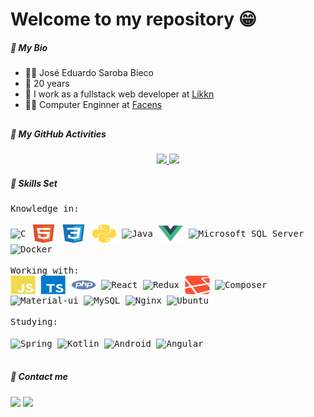 # Welcome to my repository 😁

##### 📝 My Bio
- 🧑‍💻 José Eduardo Saroba Bieco
- 🎂 20 years
- 💼 I work as a fullstack web developer at <a style="cursor: pointer;" href="https://likkn.com/"> Likkn</a>
- 👨‍🎓 Computer Enginner at <a style="cursor: pointer;" href="https://facens.br">Facens</a>

<div>

##

##### 🤖 My GitHub Activities

<div style="display: inline_block;" align="center">
  <a href="https://github.com/JoseBieco">
  <img height="160em" src="https://github-readme-stats.vercel.app/api?username=JoseBieco&show_icons=true&theme=gotham&include_all_commits=true&count_private=true"/>
  <img height="160em" src="https://github-readme-stats.vercel.app/api/top-langs/?username=JoseBieco&layout=compact&langs_count=7&theme=gotham"/>
 </a>
</div>
 

  
##### 🧠 Skills Set 
 
<div style="display: inline_block;">
    <kbd align="center">
        <kbd>Knowledge in:</kbd>
        <br />
        <br />
        <img align="center" title="C" alt="C" height="30" width="40" src="https://cdn.jsdelivr.net/gh/devicons/devicon/icons/c/c-original.svg">
        <img align="center" title="HTML5" alt="HTML" height="30" width="40" src="https://raw.githubusercontent.com/devicons/devicon/master/icons/html5/html5-original.svg">
        <img align="center"  title="CSS3" alt="CSS" height="30" width="40" src="https://raw.githubusercontent.com/devicons/devicon/master/icons/css3/css3-original.svg">
        <img align="center" title="Python" alt="Python" height="30" width="40" src="https://raw.githubusercontent.com/devicons/devicon/master/icons/python/python-plain.svg">
        <img align="center" title="Java" alt="Java" height="30" width="40" src="https://cdn.jsdelivr.net/gh/devicons/devicon/icons/java/java-original.svg">
        <img align="center" title="VueJS" alt="VueJS" height="30" width="40" src="https://raw.githubusercontent.com/devicons/devicon/master/icons/vuejs/vuejs-original.svg">
        <img align="center" title="Microsoft SQL Server" alt="Microsoft SQL Server" height="30" width="40" src="https://cdn.jsdelivr.net/gh/devicons/devicon/icons/microsoftsqlserver/microsoftsqlserver-plain.svg">
        <img align="center" title="Docker" alt="Docker" height="30" width="40" src="https://cdn.jsdelivr.net/gh/devicons/devicon/icons/docker/docker-original.svg"> 
        <br />
        <br />
    </kbd>
    <kbd align="center">
        <kbd>Working with:</kbd>
        <br />
        <img align="center"  title="Javascript" alt="Js" height="30" width="40" src="https://raw.githubusercontent.com/devicons/devicon/master/icons/javascript/javascript-plain.svg">
        <img align="center" title="TypeScript" alt="TypeScript" height="30" width="40" src="https://raw.githubusercontent.com/devicons/devicon/master/icons/typescript/typescript-plain.svg">
        <img align="center" title="PHP" alt="PHP" height="30" width="40" src="https://raw.githubusercontent.com/devicons/devicon/master/icons/php/php-plain.svg">
        <img align="center" title="React" alt="React" height="30" width="40" src="https://cdn.jsdelivr.net/gh/devicons/devicon/icons/react/react-original.svg" />
        <img align="center" title="Redux" alt="Redux" height="30" width="40" src="https://cdn.jsdelivr.net/gh/devicons/devicon/icons/redux/redux-original.svg" />
        <img align="center" title="Laravel 10" alt="Laravel 10" height="30" width="40" src="https://raw.githubusercontent.com/devicons/devicon/master/icons/laravel/laravel-plain.svg">
        <img align="center" title="Composer" alt="Composer" height="30" width="40" src="https://cdn.jsdelivr.net/gh/devicons/devicon/icons/composer/composer-original.svg">
        <img align="center" title="Material-ui" alt="Material-ui" height="30" width="40" src="https://cdn.jsdelivr.net/gh/devicons/devicon/icons/materialui/materialui-original.svg">
        <img align="center" title="MySQL" alt="MySQL" height="30" width="40" src="https://cdn.jsdelivr.net/gh/devicons/devicon/icons/mysql/mysql-original.svg">
        <img align="center" title="Nginx" alt="Nginx" height="30" width="40" src="https://cdn.jsdelivr.net/gh/devicons/devicon/icons/nginx/nginx-original.svg">
        <img align="center" title="Ubuntu" alt="Ubuntu" height="30" width="40" src="https://cdn.jsdelivr.net/gh/devicons/devicon/icons/ubuntu/ubuntu-plain.svg">
        <br />
        <br />
    </kbd> 
    <kbd align="center">
        <kbd>Studying:</kbd> 
        <br />
        <br />
        <img align="center" title="Spring" alt="Spring" height="30" width="40" src="https://cdn.jsdelivr.net/gh/devicons/devicon/icons/spring/spring-original.svg">
        <img align="center" title="Kotlin" alt="Kotlin" height="30" width="40" src="https://cdn.jsdelivr.net/gh/devicons/devicon/icons/kotlin/kotlin-original.svg">
        <img align="center" title="Android" alt="Android" height="30" width="40" src="https://cdn.jsdelivr.net/gh/devicons/devicon/icons/android/android-original.svg">
        <img align="center" title="Angular" alt="Angular" height="30" width="40" src="https://cdn.jsdelivr.net/gh/devicons/devicon/icons/angularjs/angularjs-original.svg">
    </kbd>
    <br />
    <br />
</div>

##### 💬 Contact me 
<div>
    <a href="https://www.linkedin.com/in/josebieco/" target="_blank"><img src="https://img.shields.io/badge/-LinkedIn-%230077B5?style=for-the-badge&logo=linkedin&logoColor=white" target="_blank"></a>
    <a href = "josebieco@gmail.com"><img src="https://img.shields.io/badge/-Gmail-%23333?style=for-the-badge&logo=gmail&logoColor=white" target="_blank"></a>
</div>
